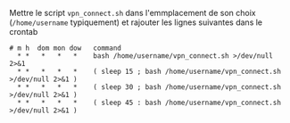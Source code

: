 Mettre le script `vpn_connect.sh` dans l'emmplacement de son choix (`/home/username` typiquement) et rajouter les lignes suivantes dans le crontab 

```
# m h  dom mon dow   command
  * *   *   *   *    bash /home/username/vpn_connect.sh >/dev/null 2>&1
  * *   *   *   *    ( sleep 15 ; bash /home/username/vpn_connect.sh >/dev/null 2>&1 )
  * *   *   *   *    ( sleep 30 ; bash /home/username/vpn_connect.sh >/dev/null 2>&1 )
  * *   *   *   *    ( sleep 45 : bash /home/username/vpn_connect.sh >/dev/null 2>&1 )
```

